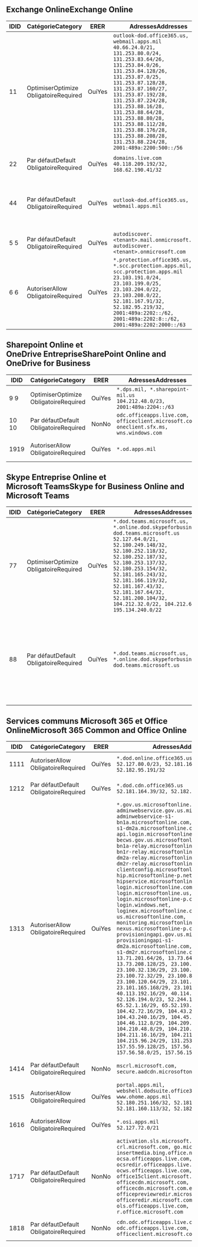 <!--THIS FILE IS AUTOMATICALLY GENERATED. MANUAL CHANGES WILL BE OVERWRITTEN.-->
<!--Please contact the Office 365 Endpoints team with any questions.-->
<!--USGovDoD endpoints version 2018102900-->
<!--File generated 2018-10-29 14:00:29.5435-->

## <a name="exchange-online"></a><span data-ttu-id="1d0c2-101">Exchange Online</span><span class="sxs-lookup"><span data-stu-id="1d0c2-101">Exchange Online</span></span>

<span data-ttu-id="1d0c2-102">ID</span><span class="sxs-lookup"><span data-stu-id="1d0c2-102">ID</span></span> | <span data-ttu-id="1d0c2-103">Catégorie</span><span class="sxs-lookup"><span data-stu-id="1d0c2-103">Category</span></span> | <span data-ttu-id="1d0c2-104">ER</span><span class="sxs-lookup"><span data-stu-id="1d0c2-104">ER</span></span> | <span data-ttu-id="1d0c2-105">Adresses</span><span class="sxs-lookup"><span data-stu-id="1d0c2-105">Addresses</span></span> | <span data-ttu-id="1d0c2-106">Ports</span><span class="sxs-lookup"><span data-stu-id="1d0c2-106">Ports</span></span>
-- | -------------------- | --- | ---------------------------------------------------------------------------------------------------------------------------------------------------------------------------------------------------------------------------------------------------------------------------------------------------------------------------------------------------------------------------------------------- | -------------------------------
<span data-ttu-id="1d0c2-107">1</span><span class="sxs-lookup"><span data-stu-id="1d0c2-107">1</span></span> | <span data-ttu-id="1d0c2-108">Optimiser</span><span class="sxs-lookup"><span data-stu-id="1d0c2-108">Optimize</span></span><BR><span data-ttu-id="1d0c2-109">Obligatoire</span><span class="sxs-lookup"><span data-stu-id="1d0c2-109">Required</span></span> | <span data-ttu-id="1d0c2-110">Oui</span><span class="sxs-lookup"><span data-stu-id="1d0c2-110">Yes</span></span> | `outlook-dod.office365.us, webmail.apps.mil`<BR>`40.66.24.0/21, 131.253.80.0/24, 131.253.83.64/26, 131.253.84.0/26, 131.253.84.128/26, 131.253.87.0/25, 131.253.87.128/28, 131.253.87.160/27, 131.253.87.192/28, 131.253.87.224/28, 131.253.88.16/28, 131.253.88.64/28, 131.253.88.80/28, 131.253.88.112/28, 131.253.88.176/28, 131.253.88.208/28, 131.253.88.224/28, 2001:489a:2200:500::/56` | <span data-ttu-id="1d0c2-111">**TCP :** 443, 80</span><span class="sxs-lookup"><span data-stu-id="1d0c2-111">**TCP:** 443, 80</span></span>
<span data-ttu-id="1d0c2-112">2</span><span class="sxs-lookup"><span data-stu-id="1d0c2-112">2</span></span> | <span data-ttu-id="1d0c2-113">Par défaut</span><span class="sxs-lookup"><span data-stu-id="1d0c2-113">Default</span></span><BR><span data-ttu-id="1d0c2-114">Obligatoire</span><span class="sxs-lookup"><span data-stu-id="1d0c2-114">Required</span></span> | <span data-ttu-id="1d0c2-115">Oui</span><span class="sxs-lookup"><span data-stu-id="1d0c2-115">Yes</span></span> | `domains.live.com`<BR>`40.118.209.192/32, 168.62.190.41/32` | <span data-ttu-id="1d0c2-116">**TCP :** 443, 80</span><span class="sxs-lookup"><span data-stu-id="1d0c2-116">**TCP:** 443, 80</span></span>
<span data-ttu-id="1d0c2-117">4</span><span class="sxs-lookup"><span data-stu-id="1d0c2-117">4</span></span> | <span data-ttu-id="1d0c2-118">Par défaut</span><span class="sxs-lookup"><span data-stu-id="1d0c2-118">Default</span></span><BR><span data-ttu-id="1d0c2-119">Obligatoire</span><span class="sxs-lookup"><span data-stu-id="1d0c2-119">Required</span></span> | <span data-ttu-id="1d0c2-120">Oui</span><span class="sxs-lookup"><span data-stu-id="1d0c2-120">Yes</span></span> | `outlook-dod.office365.us, webmail.apps.mil` | <span data-ttu-id="1d0c2-121">**TCP :** 143, 25, 587, 993, 995</span><span class="sxs-lookup"><span data-stu-id="1d0c2-121">**TCP:** 143, 25, 587, 993, 995</span></span>
<span data-ttu-id="1d0c2-122">5 </span><span class="sxs-lookup"><span data-stu-id="1d0c2-122">5</span></span> | <span data-ttu-id="1d0c2-123">Par défaut</span><span class="sxs-lookup"><span data-stu-id="1d0c2-123">Default</span></span><BR><span data-ttu-id="1d0c2-124">Obligatoire</span><span class="sxs-lookup"><span data-stu-id="1d0c2-124">Required</span></span> | <span data-ttu-id="1d0c2-125">Oui</span><span class="sxs-lookup"><span data-stu-id="1d0c2-125">Yes</span></span> | `autodiscover.<tenant>.mail.onmicrosoft.com, autodiscover.<tenant>.onmicrosoft.com` | <span data-ttu-id="1d0c2-126">**TCP :** 443, 80</span><span class="sxs-lookup"><span data-stu-id="1d0c2-126">**TCP:** 443, 80</span></span>
<span data-ttu-id="1d0c2-127">6 </span><span class="sxs-lookup"><span data-stu-id="1d0c2-127">6</span></span> | <span data-ttu-id="1d0c2-128">Autoriser</span><span class="sxs-lookup"><span data-stu-id="1d0c2-128">Allow</span></span><BR><span data-ttu-id="1d0c2-129">Obligatoire</span><span class="sxs-lookup"><span data-stu-id="1d0c2-129">Required</span></span> | <span data-ttu-id="1d0c2-130">Oui</span><span class="sxs-lookup"><span data-stu-id="1d0c2-130">Yes</span></span> | `*.protection.office365.us, *.scc.protection.apps.mil, scc.protection.apps.mil`<BR>`23.103.191.0/24, 23.103.199.0/25, 23.103.204.0/22, 23.103.208.0/22, 52.181.167.91/32, 52.182.95.219/32, 2001:489a:2202::/62, 2001:489a:2202:8::/62, 2001:489a:2202:2000::/63` | <span data-ttu-id="1d0c2-131">**TCP :** 25, 443</span><span class="sxs-lookup"><span data-stu-id="1d0c2-131">**TCP:** 25, 443</span></span>

## <a name="sharepoint-online-and-onedrive-for-business"></a><span data-ttu-id="1d0c2-132">Sharepoint Online et OneDrive Entreprise</span><span class="sxs-lookup"><span data-stu-id="1d0c2-132">SharePoint Online and OneDrive for Business</span></span>

<span data-ttu-id="1d0c2-133">ID</span><span class="sxs-lookup"><span data-stu-id="1d0c2-133">ID</span></span> | <span data-ttu-id="1d0c2-134">Catégorie</span><span class="sxs-lookup"><span data-stu-id="1d0c2-134">Category</span></span> | <span data-ttu-id="1d0c2-135">ER</span><span class="sxs-lookup"><span data-stu-id="1d0c2-135">ER</span></span> | <span data-ttu-id="1d0c2-136">Adresses</span><span class="sxs-lookup"><span data-stu-id="1d0c2-136">Addresses</span></span> | <span data-ttu-id="1d0c2-137">Ports</span><span class="sxs-lookup"><span data-stu-id="1d0c2-137">Ports</span></span>
-- | -------------------- | --- | ---------------------------------------------------------------------------------------- | ----------------
<span data-ttu-id="1d0c2-138">9 </span><span class="sxs-lookup"><span data-stu-id="1d0c2-138">9</span></span> | <span data-ttu-id="1d0c2-139">Optimiser</span><span class="sxs-lookup"><span data-stu-id="1d0c2-139">Optimize</span></span><BR><span data-ttu-id="1d0c2-140">Obligatoire</span><span class="sxs-lookup"><span data-stu-id="1d0c2-140">Required</span></span> | <span data-ttu-id="1d0c2-141">Oui</span><span class="sxs-lookup"><span data-stu-id="1d0c2-141">Yes</span></span> | `*.dps.mil, *.sharepoint-mil.us`<BR>`104.212.48.0/23, 2001:489a:2204::/63` | <span data-ttu-id="1d0c2-142">**TCP :** 443, 80</span><span class="sxs-lookup"><span data-stu-id="1d0c2-142">**TCP:** 443, 80</span></span>
<span data-ttu-id="1d0c2-143">10 </span><span class="sxs-lookup"><span data-stu-id="1d0c2-143">10</span></span> | <span data-ttu-id="1d0c2-144">Par défaut</span><span class="sxs-lookup"><span data-stu-id="1d0c2-144">Default</span></span><BR><span data-ttu-id="1d0c2-145">Obligatoire</span><span class="sxs-lookup"><span data-stu-id="1d0c2-145">Required</span></span> | <span data-ttu-id="1d0c2-146">Non</span><span class="sxs-lookup"><span data-stu-id="1d0c2-146">No</span></span> | `odc.officeapps.live.com, officeclient.microsoft.com, oneclient.sfx.ms, wns.windows.com` | <span data-ttu-id="1d0c2-147">**TCP :** 443, 80</span><span class="sxs-lookup"><span data-stu-id="1d0c2-147">**TCP:** 443, 80</span></span>
<span data-ttu-id="1d0c2-148">19</span><span class="sxs-lookup"><span data-stu-id="1d0c2-148">19</span></span> | <span data-ttu-id="1d0c2-149">Autoriser</span><span class="sxs-lookup"><span data-stu-id="1d0c2-149">Allow</span></span><BR><span data-ttu-id="1d0c2-150">Obligatoire</span><span class="sxs-lookup"><span data-stu-id="1d0c2-150">Required</span></span> | <span data-ttu-id="1d0c2-151">Oui</span><span class="sxs-lookup"><span data-stu-id="1d0c2-151">Yes</span></span> | `*.od.apps.mil` | <span data-ttu-id="1d0c2-152">**TCP :** 443, 80</span><span class="sxs-lookup"><span data-stu-id="1d0c2-152">**TCP:** 443, 80</span></span>

## <a name="skype-for-business-online-and-microsoft-teams"></a><span data-ttu-id="1d0c2-153">Skype Entreprise Online et Microsoft Teams</span><span class="sxs-lookup"><span data-stu-id="1d0c2-153">Skype for Business Online and Microsoft Teams</span></span>

<span data-ttu-id="1d0c2-154">ID</span><span class="sxs-lookup"><span data-stu-id="1d0c2-154">ID</span></span> | <span data-ttu-id="1d0c2-155">Catégorie</span><span class="sxs-lookup"><span data-stu-id="1d0c2-155">Category</span></span> | <span data-ttu-id="1d0c2-156">ER</span><span class="sxs-lookup"><span data-stu-id="1d0c2-156">ER</span></span> | <span data-ttu-id="1d0c2-157">Adresses</span><span class="sxs-lookup"><span data-stu-id="1d0c2-157">Addresses</span></span> | <span data-ttu-id="1d0c2-158">Ports</span><span class="sxs-lookup"><span data-stu-id="1d0c2-158">Ports</span></span>
-- | -------------------- | --- | -------------------------------------------------------------------------------------------------------------------------------------------------------------------------------------------------------------------------------------------------------------------------------------------------------------------------------------------------------- | --------------------------------------------------
<span data-ttu-id="1d0c2-159">7</span><span class="sxs-lookup"><span data-stu-id="1d0c2-159">7</span></span> | <span data-ttu-id="1d0c2-160">Optimiser</span><span class="sxs-lookup"><span data-stu-id="1d0c2-160">Optimize</span></span><BR><span data-ttu-id="1d0c2-161">Obligatoire</span><span class="sxs-lookup"><span data-stu-id="1d0c2-161">Required</span></span> | <span data-ttu-id="1d0c2-162">Oui</span><span class="sxs-lookup"><span data-stu-id="1d0c2-162">Yes</span></span> | `*.dod.teams.microsoft.us, *.online.dod.skypeforbusiness.us, dod.teams.microsoft.us`<BR>`52.127.64.0/21, 52.180.249.148/32, 52.180.252.118/32, 52.180.252.187/32, 52.180.253.137/32, 52.180.253.154/32, 52.181.165.243/32, 52.181.166.119/32, 52.181.167.43/32, 52.181.167.64/32, 52.181.200.104/32, 104.212.32.0/22, 104.212.60.0/23, 195.134.240.0/22` | <span data-ttu-id="1d0c2-163">**TCP :** 443</span><span class="sxs-lookup"><span data-stu-id="1d0c2-163">**TCP:** 443</span></span><BR><span data-ttu-id="1d0c2-164">**UDP :** 3478, 3479, 3480, 3481</span><span class="sxs-lookup"><span data-stu-id="1d0c2-164">**UDP:** 3478, 3479, 3480, 3481</span></span>
<span data-ttu-id="1d0c2-165">8</span><span class="sxs-lookup"><span data-stu-id="1d0c2-165">8</span></span> | <span data-ttu-id="1d0c2-166">Par défaut</span><span class="sxs-lookup"><span data-stu-id="1d0c2-166">Default</span></span><BR><span data-ttu-id="1d0c2-167">Obligatoire</span><span class="sxs-lookup"><span data-stu-id="1d0c2-167">Required</span></span> | <span data-ttu-id="1d0c2-168">Oui</span><span class="sxs-lookup"><span data-stu-id="1d0c2-168">Yes</span></span> | `*.dod.teams.microsoft.us, *.online.dod.skypeforbusiness.us, dod.teams.microsoft.us` | <span data-ttu-id="1d0c2-169">**TCP :** 5061, 50000-59999</span><span class="sxs-lookup"><span data-stu-id="1d0c2-169">**TCP:** 5061, 50000-59999</span></span><BR><span data-ttu-id="1d0c2-170">**UDP :** 50000-59999</span><span class="sxs-lookup"><span data-stu-id="1d0c2-170">**UDP:** 50000-59999</span></span>

## <a name="microsoft-365-common-and-office-online"></a><span data-ttu-id="1d0c2-171">Services communs Microsoft 365 et Office Online</span><span class="sxs-lookup"><span data-stu-id="1d0c2-171">Microsoft 365 Common and Office Online</span></span>

<span data-ttu-id="1d0c2-172">ID</span><span class="sxs-lookup"><span data-stu-id="1d0c2-172">ID</span></span> | <span data-ttu-id="1d0c2-173">Catégorie</span><span class="sxs-lookup"><span data-stu-id="1d0c2-173">Category</span></span> | <span data-ttu-id="1d0c2-174">ER</span><span class="sxs-lookup"><span data-stu-id="1d0c2-174">ER</span></span> | <span data-ttu-id="1d0c2-175">Adresses</span><span class="sxs-lookup"><span data-stu-id="1d0c2-175">Addresses</span></span> | <span data-ttu-id="1d0c2-176">Ports</span><span class="sxs-lookup"><span data-stu-id="1d0c2-176">Ports</span></span>
-- | ------------------- | --- | ---------------------------------------------------------------------------------------------------------------------------------------------------------------------------------------------------------------------------------------------------------------------------------------------------------------------------------------------------------------------------------------------------------------------------------------------------------------------------------------------------------------------------------------------------------------------------------------------------------------------------------------------------------------------------------------------------------------------------------------------------------------------------------------------------------------------------------------------------------------------------------------------------------------------------------------------------------------------------------------------------------------------------------------------------------------------------------------------------------------------------------------------------------------------------------------------------------------------------------------------------------------------------------------------------------------------------------------------------------------------------------------------------------------------------------------------------------------------------------------------------- | ----------------
<span data-ttu-id="1d0c2-177">11</span><span class="sxs-lookup"><span data-stu-id="1d0c2-177">11</span></span> | <span data-ttu-id="1d0c2-178">Autoriser</span><span class="sxs-lookup"><span data-stu-id="1d0c2-178">Allow</span></span><BR><span data-ttu-id="1d0c2-179">Obligatoire</span><span class="sxs-lookup"><span data-stu-id="1d0c2-179">Required</span></span> | <span data-ttu-id="1d0c2-180">Oui</span><span class="sxs-lookup"><span data-stu-id="1d0c2-180">Yes</span></span> | `*.dod.online.office365.us`<BR>`52.127.80.0/23, 52.181.164.39/32, 52.182.95.191/32` | <span data-ttu-id="1d0c2-181">**TCP :** 443</span><span class="sxs-lookup"><span data-stu-id="1d0c2-181">**TCP:** 443</span></span>
<span data-ttu-id="1d0c2-182">12</span><span class="sxs-lookup"><span data-stu-id="1d0c2-182">12</span></span> | <span data-ttu-id="1d0c2-183">Par défaut</span><span class="sxs-lookup"><span data-stu-id="1d0c2-183">Default</span></span><BR><span data-ttu-id="1d0c2-184">Obligatoire</span><span class="sxs-lookup"><span data-stu-id="1d0c2-184">Required</span></span> | <span data-ttu-id="1d0c2-185">Oui</span><span class="sxs-lookup"><span data-stu-id="1d0c2-185">Yes</span></span> | `*.dod.cdn.office365.us`<BR>`52.181.164.39/32, 52.182.95.191/32` | <span data-ttu-id="1d0c2-186">**TCP :** 443</span><span class="sxs-lookup"><span data-stu-id="1d0c2-186">**TCP:** 443</span></span>
<span data-ttu-id="1d0c2-187">13</span><span class="sxs-lookup"><span data-stu-id="1d0c2-187">13</span></span> | <span data-ttu-id="1d0c2-188">Autoriser</span><span class="sxs-lookup"><span data-stu-id="1d0c2-188">Allow</span></span><BR><span data-ttu-id="1d0c2-189">Obligatoire</span><span class="sxs-lookup"><span data-stu-id="1d0c2-189">Required</span></span> | <span data-ttu-id="1d0c2-190">Oui</span><span class="sxs-lookup"><span data-stu-id="1d0c2-190">Yes</span></span> | `*.gov.us.microsoftonline.com, adminwebservice.gov.us.microsoftonline.com, adminwebservice-s1-bn1a.microsoftonline.com, adminwebservice-s1-dm2a.microsoftonline.com, api.login.microsoftonline.com, becws.gov.us.microsoftonline.com, bws-s1-bn1a-relay.microsoftonline.com, bws-s1-bn1r-relay.microsoftonline.com, bws-s1-dm2a-relay.microsoftonline.com, bws-s1-dm2r-relay.microsoftonline.com, clientconfig.microsoftonline-p.net, hip.microsoftonline-p.net, hipservice.microsoftonline.com, login.microsoftonline.com, login.microsoftonline.us, login.microsoftonline-p.com, login.windows.net, loginex.microsoftonline.com, login-us.microsoftonline.com, monitoring.microsoftonline-p.com, nexus.microsoftonline-p.com, provisioningapi.gov.us.microsoftonline.com, provisioningapi-s1-dm2a.microsoftonline.com, provisioningapi-s1-dm2r.microsoftonline.com`<BR>`13.71.201.64/26, 13.73.64.64/26, 13.73.208.128/25, 23.100.16.168/29, 23.100.32.136/29, 23.100.64.24/29, 23.100.72.32/29, 23.100.80.64/29, 23.100.120.64/29, 23.101.144.136/29, 23.101.165.168/29, 23.101.181.128/29, 40.113.192.16/29, 40.114.120.16/29, 52.126.194.0/23, 52.244.120.128/25, 65.52.1.16/29, 65.52.193.136/29, 104.42.72.16/29, 104.43.208.16/29, 104.43.240.16/29, 104.45.208.104/29, 104.46.112.8/29, 104.209.144.16/29, 104.210.48.8/29, 104.210.208.16/29, 104.211.16.16/29, 104.211.48.16/29, 104.215.96.24/29, 131.253.120.0/24, 157.55.59.128/25, 157.56.53.128/25, 157.56.58.0/25, 157.56.151.0/25` | <span data-ttu-id="1d0c2-191">**TCP :** 443</span><span class="sxs-lookup"><span data-stu-id="1d0c2-191">**TCP:** 443</span></span>
<span data-ttu-id="1d0c2-192">14</span><span class="sxs-lookup"><span data-stu-id="1d0c2-192">14</span></span> | <span data-ttu-id="1d0c2-193">Par défaut</span><span class="sxs-lookup"><span data-stu-id="1d0c2-193">Default</span></span><BR><span data-ttu-id="1d0c2-194">Obligatoire</span><span class="sxs-lookup"><span data-stu-id="1d0c2-194">Required</span></span> | <span data-ttu-id="1d0c2-195">Non</span><span class="sxs-lookup"><span data-stu-id="1d0c2-195">No</span></span> | `mscrl.microsoft.com, secure.aadcdn.microsoftonline-p.com` | <span data-ttu-id="1d0c2-196">**TCP :** 443</span><span class="sxs-lookup"><span data-stu-id="1d0c2-196">**TCP:** 443</span></span>
<span data-ttu-id="1d0c2-197">15</span><span class="sxs-lookup"><span data-stu-id="1d0c2-197">15</span></span> | <span data-ttu-id="1d0c2-198">Autoriser</span><span class="sxs-lookup"><span data-stu-id="1d0c2-198">Allow</span></span><BR><span data-ttu-id="1d0c2-199">Obligatoire</span><span class="sxs-lookup"><span data-stu-id="1d0c2-199">Required</span></span> | <span data-ttu-id="1d0c2-200">Oui</span><span class="sxs-lookup"><span data-stu-id="1d0c2-200">Yes</span></span> | `portal.apps.mil, webshell.dodsuite.office365.us, www.ohome.apps.mil`<BR>`52.180.251.166/32, 52.181.160.19/32, 52.181.160.113/32, 52.182.92.132/32` | <span data-ttu-id="1d0c2-201">**TCP :** 443</span><span class="sxs-lookup"><span data-stu-id="1d0c2-201">**TCP:** 443</span></span>
<span data-ttu-id="1d0c2-202">16</span><span class="sxs-lookup"><span data-stu-id="1d0c2-202">16</span></span> | <span data-ttu-id="1d0c2-203">Autoriser</span><span class="sxs-lookup"><span data-stu-id="1d0c2-203">Allow</span></span><BR><span data-ttu-id="1d0c2-204">Obligatoire</span><span class="sxs-lookup"><span data-stu-id="1d0c2-204">Required</span></span> | <span data-ttu-id="1d0c2-205">Oui</span><span class="sxs-lookup"><span data-stu-id="1d0c2-205">Yes</span></span> | `*.osi.apps.mil`<BR>`52.127.72.0/21` | <span data-ttu-id="1d0c2-206">**TCP :** 443</span><span class="sxs-lookup"><span data-stu-id="1d0c2-206">**TCP:** 443</span></span>
<span data-ttu-id="1d0c2-207">17</span><span class="sxs-lookup"><span data-stu-id="1d0c2-207">17</span></span> | <span data-ttu-id="1d0c2-208">Par défaut</span><span class="sxs-lookup"><span data-stu-id="1d0c2-208">Default</span></span><BR><span data-ttu-id="1d0c2-209">Obligatoire</span><span class="sxs-lookup"><span data-stu-id="1d0c2-209">Required</span></span> | <span data-ttu-id="1d0c2-210">Non</span><span class="sxs-lookup"><span data-stu-id="1d0c2-210">No</span></span> | `activation.sls.microsoft.com, crl.microsoft.com, go.microsoft.com, insertmedia.bing.office.net, ocsa.officeapps.live.com, ocsredir.officeapps.live.com, ocws.officeapps.live.com, office15client.microsoft.com, officecdn.microsoft.com, officecdn.microsoft.com.edgesuite.net, officepreviewredir.microsoft.com, officeredir.microsoft.com, ols.officeapps.live.com, r.office.microsoft.com` | <span data-ttu-id="1d0c2-211">**TCP :** 443, 80</span><span class="sxs-lookup"><span data-stu-id="1d0c2-211">**TCP:** 443, 80</span></span>
<span data-ttu-id="1d0c2-212">18</span><span class="sxs-lookup"><span data-stu-id="1d0c2-212">18</span></span> | <span data-ttu-id="1d0c2-213">Par défaut</span><span class="sxs-lookup"><span data-stu-id="1d0c2-213">Default</span></span><BR><span data-ttu-id="1d0c2-214">Obligatoire</span><span class="sxs-lookup"><span data-stu-id="1d0c2-214">Required</span></span> | <span data-ttu-id="1d0c2-215">Non</span><span class="sxs-lookup"><span data-stu-id="1d0c2-215">No</span></span> | `cdn.odc.officeapps.live.com, odc.officeapps.live.com, officeclient.microsoft.com` | <span data-ttu-id="1d0c2-216">**TCP :** 443, 80</span><span class="sxs-lookup"><span data-stu-id="1d0c2-216">**TCP:** 443, 80</span></span>
